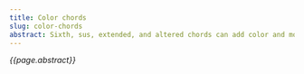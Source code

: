 ```yaml
---
title: Color chords
slug: color-chords
abstract: Sixth, sus, extended, and altered chords can add color and more tension to the harmony. 
---
```


*{{page.abstract}}*
